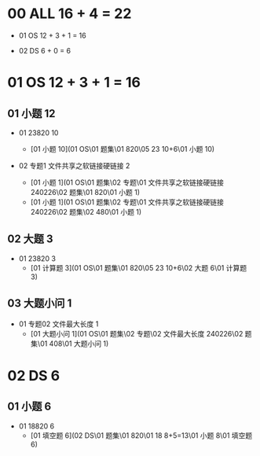 # 00 ALL 16 + 4  =  22

* 01 OS 12 + 3 + 1 = 16

* 02 DS 6 + 0 = 6

  

# 01 OS 12 + 3 + 1 = 16



## 01 小题 12

* 01 23820 10

  * [01 小题 10](01 OS\01 题集\01 820\05 23 10+6\01 小题 10) 

* 02 专题1 文件共享之软链接硬链接 2

  *  [01 小题 1](01 OS\01 题集\02 专题\01 文件共享之软链接硬链接 240226\02 题集\01 820\01 小题 1) 
  *  [01 小题 1](01 OS\01 题集\02 专题\01 文件共享之软链接硬链接 240226\02 题集\02 480\01 小题 1) 

  

## 02 大题 3

* 01 23820 3
  *   [01 计算题 3](01 OS\01 题集\01 820\05 23 10+6\02 大题 6\01 计算题 3) 




## 03  大题小问 1

* 01 专题02 文件最大长度 1
  *   [01 大题小问 1](01 OS\01 题集\02 专题\02 文件最大长度 240226\02 题集\01 408\01 大题小问 1) 




# 02 DS 6



## 01 小题 6

* 01 18820 6
  *    [01 填空题 6](02 DS\01 题集\01 820\01 18 8+5=13\01 小题 8\01 填空题 6) 

